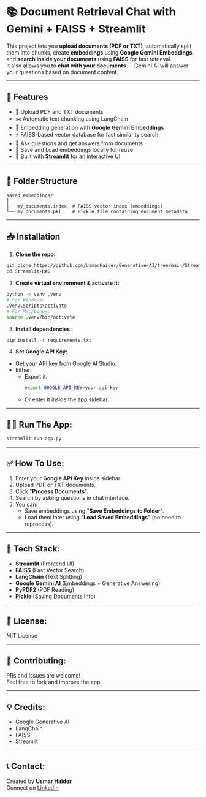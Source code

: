 # 📚 Document Retrieval Chat with Gemini + FAISS + Streamlit

This project lets you **upload documents (PDF or TXT)**, automatically split them into chunks, create **embeddings** using **Google Gemini Embeddings**, and **search inside your documents** using **FAISS** for fast retrieval.  
It also allows you to **chat with your documents** — Gemini AI will answer your questions based on document content.

---

## 🚀 Features
- 📄 Upload PDF and TXT documents
- ✂️ Automatic text chunking using LangChain
- 🔢 Embedding generation with **Google Gemini Embeddings**
- ⚡ FAISS-based vector database for fast similarity search
- 💬 Ask questions and get answers from documents
- 📅 Save and Load embeddings locally for reuse
- 🎨 Built with **Streamlit** for an interactive UI

---

## 📂 Folder Structure
```
saved_embeddings/
│
├── my_documents.index  # FAISS vector index (embeddings)
└── my_documents.pkl    # Pickle file containing document metadata
```

---

## 📥 Installation

1. **Clone the repo:**
```bash
git clone https://github.com/UsmarHaider/Generative-AI/tree/main/Streamlit-RAG
cd Streamlit-RAG
```

2. **Create virtual environment & activate it:**
```bash
python -m venv .venv
# For Windows:
.venv\Scripts\activate
# For Mac/Linux:
source .venv/bin/activate
```

3. **Install dependencies:**
```bash
pip install -r requirements.txt
```

4. **Set Google API Key:**
- Get your API key from [Google AI Studio](https://aistudio.google.com/app/apikey).
- Either:
  - Export it:
    ```bash
    export GOOGLE_API_KEY=your-api-key
    ```
  - Or enter it inside the app sidebar.

---

## 🏃‍♂️ Run The App:
```bash
streamlit run app.py
```

---

## ✅ How To Use:
1. Enter your **Google API Key** inside sidebar.
2. Upload PDF or TXT documents.
3. Click "**Process Documents**".
4. Search by asking questions in chat interface.
5. You can:
   - Save embeddings using "**Save Embeddings to Folder**".
   - Load them later using "**Load Saved Embeddings**" (no need to reprocess).

---

## 🧐 Tech Stack:
- **Streamlit** (Frontend UI)
- **FAISS** (Fast Vector Search)
- **LangChain** (Text Splitting)
- **Google Gemini AI** (Embeddings + Generative Answering)
- **PyPDF2** (PDF Reading)
- **Pickle** (Saving Documents Info)

---

## 📜 License:
MIT License

---

## 🤝 Contributing:
PRs and Issues are welcome!  
Feel free to fork and improve the app.

---

## 💡 Credits:
- Google Generative AI
- LangChain
- FAISS
- Streamlit

---

## 📞 Contact:
Created by **Usmar Haider**  
Connect on [LinkedIn](https://www.linkedin.com/in/usmarhaider/)

